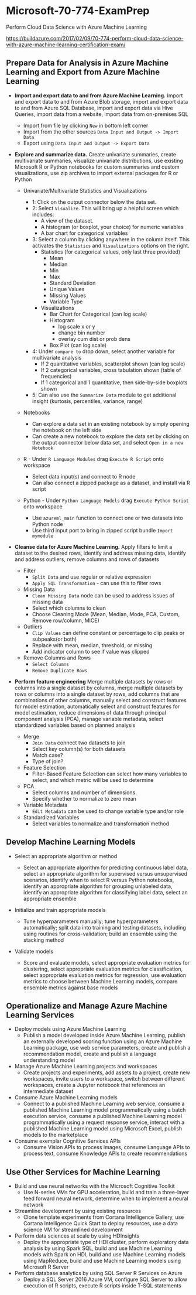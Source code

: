# Microsoft-70-774-ExamPrep
Perform Cloud Data Science with Azure Machine Learning

https://buildazure.com/2017/02/09/70-774-perform-cloud-data-science-with-azure-machine-learning-certification-exam/

## Prepare Data for Analysis in Azure Machine Learning and Export from Azure Machine Learning
  + **Import and export data to and from Azure Machine Learning.** Import and export data to and from Azure Blob storage, import and export data to and from Azure SQL Database, import and export data via Hive Queries, import data from a website, import data from on-premises SQL
    - Import from file by clicking `New` in bottom left corner
    - Import from the other sources `Data Input and Output -> Import Data`
    - Export using `Data Input and Output -> Export Data`
      
  + **Explore and summarize data.**  Create univariate summaries, create multivariate summaries, visualize univariate distributions, use existing Microsoft R or Python notebooks for custom summaries and custom visualizations, use zip archives to import external packages for R or Python
    + Univariate/Multivariate Statistics and Visualizations
       - 1: Click on the output connector below the data set.
       - 2: Select `Visualize`.  This will bring up a helpful screen which includes:
          + A view of the dataset.
          + A histogram (or boxplot, your choice) for numeric variables
          + A bar chart for categorical variables
       - 3: Select a column by clicking anywhere in the column itself.  This activates the `Statistics` and `Visualizations` options on the right.
          + Statistics (for categorical values, only last three provided)
            + Mean
            + Median
            + Min
            + Max
            + Standard Deviation
            + Unique Values
            + Missing Values
            + Variable Type
          + Visualizations
            + Bar Chart for Categorical (can log scale)
            + Histogram
              - log scale x or y
              - change bin number
              - overlay cum dist or prob dens
            + Box Plot (can log scale)
        - 4:  Under `compare to` drop down, select another variable for multivariate analysis
          + If 2 quantitative variables, scatterplot shown (can log scale)
          + If 2 categorical variables, cross tabulation shown (table of frequencies)
          + If 1 categorical and 1 quantitative, then side-by-side boxplots shown
        - 5: Can also use the `Summarize Data` module to get additional insight (kurtosis, percentiles, variance, range)
          
    + Notebooks 
      - Can explore a data set in an existing notebook by simply opening the notebook on the left side
      - Can create a new notebook to explore the data set by clicking on the output connector below data set, and select `Open in a new Notebook`
    + R - Under `R Language Modules` drag `Execute R Script` onto workspace
      + Select data input(s) and connect to R node
      + Can also connect a zipped package as a dataset, and install via R script
    + Python - Under `Python Language Models` drag `Execute Python Script` onto workspace
      + Use `azureml_main` function to connect one or two datasets into Python node
      + Use third input port to bring in zipped script bundle `Import mymodule`
      
  + **Cleanse data for Azure Machine Learning.**  Apply filters to limit a dataset to the desired rows, identify and address missing data, identify and address outliers, remove columns and rows of datasets
    + Filter
      - `Split Data` and use regular or relative expression
      - `Apply SQL Transformation` - can use this to filter rows
    + Missing Data
      - `Clean Missing Data` node can be used to address issues of missing data
      - Select which columns to clean
      - Choose Cleaning Mode (Mean, Median, Mode, PCA, Custom, Remove row/column, MICE)
    + Outliers
      - `Clip Values` can define constant or percentage to clip peaks or subpeaks(or both)
      - Replace with mean, median, threshold, or missing
      - Add indicator column to see if value was clipped
    + Remove Columns and Rows
      - `Select Columns`
      - `Remove Duplicate Rows`
    
  + **Perform feature engineering** Merge multiple datasets by rows or columns into a single dataset by columns, merge multiple datasets by rows or columns into a single dataset by rows, add columns that are combinations of other columns, manually select and construct features for model estimation, automatically select and construct features for model estimation, reduce dimensions of data through principal component analysis (PCA), manage variable metadata, select standardized variables based on planned analysis
    + Merge
      - `Join Data` connect two datasets to join
      - Select key column(s) for both datasets
      - Match case?
      - Type of join?
    + Feature Selection
      - Filter-Based Feature Selection can select how many variables to select, and which metric will be used to determine
    + PCA
      - Select columns and number of dimensions.
      - Specify whether to normalize to zero mean
    + Variable Metadata
      - `Edit Metadata` can be used to change variable type and/or role
    + Standardized Variables
      - Select variables to normalize and transformation method
    
## Develop Machine Learning Models
  + Select an appropriate algorithm or method
    + Select an appropriate algorithm for predicting continuous label data, select an appropriate algorithm for supervised versus unsupervised scenarios, identify when to select R versus Python notebooks, identify an appropriate algorithm for grouping unlabeled data, identify an appropriate algorithm for classifying label data, select an appropriate ensemble
    
  + Initialize and train appropriate models
    + Tune hyperparameters manually; tune hyperparameters automatically; split data into training and testing datasets, including using routines for cross-validation; build an ensemble using the stacking method
  + Validate models
    + Score and evaluate models, select appropriate evaluation metrics for clustering, select appropriate evaluation metrics for classification, select appropriate evaluation metrics for regression, use evaluation metrics to choose between Machine Learning models, compare ensemble metrics against base models

## Operationalize and Manage Azure Machine Learning Services
  + Deploy models using Azure Machine Learning
    + Publish a model developed inside Azure Machine Learning, publish an externally developed scoring function using an Azure Machine Learning package, use web service parameters, create and publish a recommendation model, create and publish a language understanding model
  + Manage Azure Machine Learning projects and workspaces
    + Create projects and experiments, add assets to a project, create new workspaces, invite users to a workspace, switch between different workspaces, create a Jupyter notebook that references an intermediate dataset
  + Consume Azure Machine Learning models
    + Connect to a published Machine Learning web service, consume a published Machine Learning model programmatically using a batch execution service, consume a published Machine Learning model programmatically using a request response service, interact with a published Machine Learning model using Microsoft Excel, publish models to the marketplace
  + Consume exemplar Cognitive Services APIs
    + Consume Vision APIs to process images, consume Language APIs to process text, consume Knowledge APIs to create recommendations

## Use Other Services for Machine Learning
  + Build and use neural networks with the Microsoft Cognitive Toolkit
    + Use N-series VMs for GPU acceleration, build and train a three-layer feed forward neural network, determine when to implement a neural network
  + Streamline development by using existing resources
    + Clone template experiments from Cortana Intelligence Gallery, use Cortana Intelligence Quick Start to deploy resources, use a data science VM for streamlined development
  + Perform data sciences at scale by using HDInsights
    + Deploy the appropriate type of HDI cluster, perform exploratory data analysis by using Spark SQL, build and use Machine Learning models with Spark on HDI, build and use Machine Learning models using MapReduce, build and use Machine Learning models using Microsoft R Server
  + Perform database analytics by using SQL Server R Services on Azure
    + Deploy a SQL Server 2016 Azure VM, configure SQL Server to allow execution of R scripts, execute R scripts inside T-SQL statements
